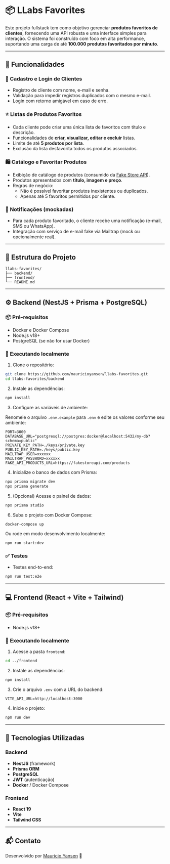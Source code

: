 
# 📦 LLabs Favorites

Este projeto fullstack tem como objetivo gerenciar **produtos favoritos de clientes**, fornecendo uma API robusta e uma interface simples para interação. O sistema foi construído com foco em alta performance, suportando uma carga de até **100.000 produtos favoritados por minuto**.

---

## 🔧 Funcionalidades

### 👤 Cadastro e Login de Clientes
- Registro de cliente com nome, e-mail e senha.
- Validação para impedir registros duplicados com o mesmo e-mail.
- Login com retorno amigável em caso de erro.

### ⭐ Listas de Produtos Favoritos
- Cada cliente pode criar uma única lista de favoritos com título e descrição.
- Funcionalidades de **criar, visualizar, editar e excluir** listas.
- Limite de até **5 produtos por lista**.
- Exclusão da lista desfavorita todos os produtos associados.

### 🛍️ Catálogo e Favoritar Produtos
- Exibição de catálogo de produtos (consumido da [Fake Store API](https://fakestoreapi.com/)).
- Produtos apresentados com **título, imagem e preço**.
- Regras de negócio:
  - Não é possível favoritar produtos inexistentes ou duplicados.
  - Apenas até 5 favoritos permitidos por cliente.

### 📢 Notificações (mockadas)
- Para cada produto favoritado, o cliente recebe uma notificação (e-mail, SMS ou WhatsApp).
- Integração com serviço de e-mail fake via Mailtrap (mock ou opcionalmente real).

---

## 📁 Estrutura do Projeto

```
llabs-favorites/
├── backend/
├── frontend/
└── README.md
```

---

## ⚙️ Backend (NestJS + Prisma + PostgreSQL)

### 📦 Pré-requisitos

- Docker e Docker Compose
- Node.js v18+
- PostgreSQL (se não for usar Docker)

### 🚀 Executando localmente

1. Clone o repositório:

```bash
git clone https://github.com/mauricioyansen/llabs-favorites.git
cd llabs-favorites/backend
```

2. Instale as dependências:

```bash
npm install
```

3. Configure as variáveis de ambiente:

Renomeie o arquivo `.env.example` para `.env` e edite os valores conforme seu ambiente:

```
PORT=3000
DATABASE_URL="postgresql://postgres:docker@localhost:5432/my-db?schema=public"
PRIVATE_KEY_PATH=./keys/private.key
PUBLIC_KEY_PATH=./keys/public.key
MAILTRAP_USER=xxxxxx
MAILTRAP_PASSWORD=xxxxxx
FAKE_API_PRODUCTS_URL=https://fakestoreapi.com/products
```

4. Inicialize o banco de dados com Prisma:

```bash
npx prisma migrate dev
npx prisma generate
```

5. (Opcional) Acesse o painel de dados:

```bash
npx prisma studio
```

6. Suba o projeto com Docker Compose:

```bash
docker-compose up
```

Ou rode em modo desenvolvimento localmente:

```bash
npm run start:dev
```

### ✅ Testes

- Testes end-to-end:

```bash
npm run test:e2e
```

---

## 💻 Frontend (React + Vite + Tailwind)

### 📦 Pré-requisitos

- Node.js v18+

### 🚀 Executando localmente

1. Acesse a pasta `frontend`:

```bash
cd ../frontend
```

2. Instale as dependências:

```bash
npm install
```

3. Crie o arquivo `.env` com a URL do backend:

```
VITE_API_URL=http://localhost:3000
```

4. Inicie o projeto:

```bash
npm run dev
```

---

## 🧪 Tecnologias Utilizadas

### Backend

- **NestJS** (framework)
- **Prisma ORM**
- **PostgreSQL**
- **JWT** (autenticação)
- **Docker** / Docker Compose

### Frontend

- **React 19**
- **Vite**
- **Tailwind CSS**

---

## 📬 Contato

Desenvolvido por [Maurício Yansen](https://github.com/mauricioyansen) 🚀
